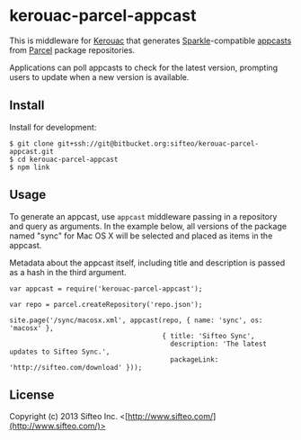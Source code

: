 # kerouac-parcel-appcast

This is middleware for [Kerouac](https://github.com/jaredhanson/kerouac) that
generates [Sparkle](http://sparkle.andymatuschak.org/)-compatible [appcasts](http://connectedflow.com/appcasting/)
from [Parcel](https://bitbucket.org/sifteo/parcel) package repositories.

Applications can poll appcasts to check for the latest version, prompting users
to update when a new version is available.

## Install

Install for development:

    $ git clone git+ssh://git@bitbucket.org:sifteo/kerouac-parcel-appcast.git
    $ cd kerouac-parcel-appcast
    $ npm link

## Usage

To generate an appcast, use `appcast` middleware passing in a repository and
query as arguments.  In the example below, all versions of the package named
"sync" for Mac OS X will be selected and placed as items in the appcast.

Metadata about the appcast itself, including title and description is passed
as a hash in the third argument.

    var appcast = require('kerouac-parcel-appcast');

    var repo = parcel.createRepository('repo.json');
    
    site.page('/sync/macosx.xml', appcast(repo, { name: 'sync', os: 'macosx' },
                                          { title: 'Sifteo Sync',
                                            description: 'The latest updates to Sifteo Sync.',
                                            packageLink: 'http://sifteo.com/download' }));

## License

Copyright (c) 2013 Sifteo Inc. <[http://www.sifteo.com/](http://www.sifteo.com/)>
